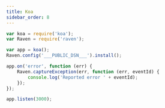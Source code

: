 ```yaml
---
title: Koa
sidebar_order: 8
---
```


<!-- WIZARD -->
```javascript
var koa = require('koa');
var Raven = require('raven');

var app = koa();
Raven.config('___PUBLIC_DSN___').install();

app.on('error', function (err) {
    Raven.captureException(err, function (err, eventId) {
        console.log('Reported error ' + eventId);
    });
});

app.listen(3000);
```
<!-- ENDWIZARD -->
